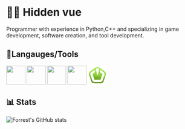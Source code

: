 # 🐱‍👤 Hidden vue
Programmer with experience in Python,C++ and specializing in game development, software creation, and tool development.
## 🧰Langauges/Tools 
<p>
 <img src="https://cdn.jsdelivr.net/gh/devicons/devicon@latest/icons/cplusplus/cplusplus-original.svg" style="width: 50px; height: 50px;"/>  
 <img src="https://cdn.jsdelivr.net/gh/devicons/devicon@latest/icons/csharp/csharp-original.svg" style="width: 50px; height: 50px;" />
 <img src="https://cdn.jsdelivr.net/gh/devicons/devicon@latest/icons/python/python-original.svg" style="width: 50px; height: 50px;" />
 <img src="https://cdn.jsdelivr.net/gh/devicons/devicon@latest/icons/rust/rust-original.svg" style="width: 50px; height: 50px;" />
           
 <img src="sfml.png" style="width: 50px; height: 50px;"/>     
</p>

          
## 📊 Stats 
![Forrest's GitHub stats](https://github-readme-stats.vercel.app/api?username=HiddenVue&show_icons=true&theme=radical)
